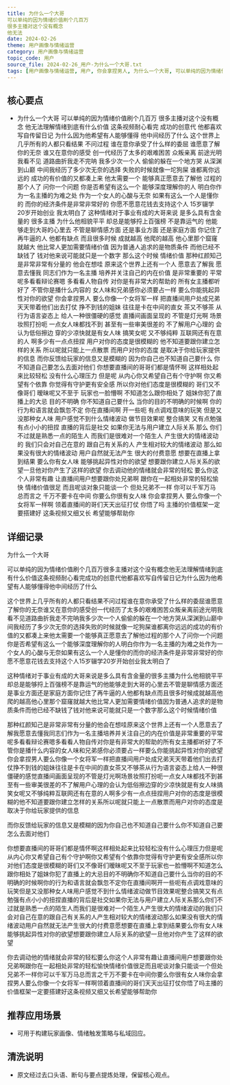 ```yaml
---
title: 为什么一个大哥
可以单纯的因为情绪价值刷个几百万
很多主播对这个没有概念
他无法
date: 2024-02-26
theme: 用户画像与情绪运营
category: 用户画像与情绪运营
topic_code: 用户
source_file: 2024-02-26_用户-为什么一个大哥.txt
tags: [用户画像与情绪运营, 用户, 你会拿捏男人, 为什么一个大哥, 可以单纯的因为情绪价值刷个几百万, 很多主播对这个没有概念, 他无法理解情绪到底有什么价值]
---
```


## 核心要点
- 为什么一个大哥
可以单纯的因为情绪价值刷个几百万
很多主播对这个没有概念
他无法理解情绪到底有什么价值
这条视频耐心看完
成功的创意代
他都喜欢写自传留日记
为什么因为他希望有人能够懂得
他中间经历了什么
这个世界上几乎所有的人都只看结果
不问过程
谁在意你承受了什么样的委屈
谁愿意了解你的无奈
谁又在意你的感受
创一代经历了太多的艰难困苦
众叛亲离
前途光明我看不见
道路曲折我走不完呐
我多少次一个人
偷偷的躲在一个地方哭
从深渊到山巅
中间我经历了多少次无奈的选择
失败的时候就像一坨狗屎
谁都离你远远的
成功的有价值的又都凑上来
他太需要一个
能够真正愿意去了解他
过程的那个人了
问你一个问题
你是否希望有这么一个
能够深度理解你的人
明白你作为一名主播的为难之处
作为一个女人的心酸与无奈
如果有这么一个人是懂你的
而你的经济条件是非常非常好的
你愿不愿意花钱去支持这个人
15岁辍学
20岁开始创业
我太明白了
这种情绪对于事业有成的大哥来说
是多么具有含金量的
很多主播
为什么他相貌平平
却总是能够捋上百强榜
不是靠运气的
他能够走到大哥的心里去
不管是聊情感方面
还是事业方面
还是家庭方面
你记住了
再牛逼的人
他都有缺点
而且很多时候
成就越高
他爬的越高
他心里那个窟窿就越大
他比常人更加需要情绪价值
因为普通人追求的是物质条件
而他已经不缺钱了
钱对他来说可能就只是一个数字
那么这个时候
情绪价值
那种红颜知己是非常非常有分量的
他会在想哇
原来这个世界上还有一个人
愿意去了解我
愿意去懂我
同志们作为一名主播
培养并关注自己的内在价值
是非常重要的
平常呢多看看辩论赛嗯
多看看人物自传
对你是有非常大的帮助的
所有女主播都听好了
不管你是播什么内容的
女人味和兄弟感你必须要占一样
要么你能挑起异性对你的欲望
你会拿捏男人
要么你像一个女将军一样
把直播间用户处成兄弟
天天带着他们出去打仗
挣不到钱的姐妹
往往是卡在中间的直女
茶又不够茶
从行为语言姿态上
给人一种很僵硬的感觉
直播间画面呈现的
不管是灯光啊
场景妆照打扮呃
一点女人味都找不到
甚至有一些审美很差的
不了解用户心理的
会认为低俗擦边
穿的少凉快就是有女人味
搞笑女呢
又不够纯粹
互联网还有在意的人
啊多少有一点点扭捏
用户对你的态度是很模糊的
他不知道要跟你建立怎样的关系
所以呢就只能上一点散票
而用户对你的态度
是取决于你给玩家提供的信息
而你反馈给玩家的信息又是模糊的
因为你自己也不知道自己要什么
你不知道自己要怎么去面对他们
你想要直播间的哥哥们都是情怀啊
这样相处起来比较轻松
没有什么心理压力
但是呢
从内心你又希望自己有个守护啊
你又希望有个依靠
你觉得有守护更有安全感
所以你对他们态度是很模糊的
哥们又不像哥们
暧昧呢又不至于
玩家也一脸懵啊
不知道怎么跟你相处了
姐妹你犯了直播上的大忌
目的不明确
你不知道自己要什么
当你的目的不明确的时候啊
你的行为和语言就会飘忽不定
你在直播间啊
开一些呃
有点调戏意味的玩笑
但是又没那种女人味
用户感觉不到什么情绪波动
做节目效果呢
整合搞笑
又有点勉强
有点小小的扭捏
直播的背后是社交
如果你无法与用户建立人际关系
那么
你们不过就是熟悉一点的陌生人
而我们是很难对一个陌生人
产生很大的情绪波动的
我们只会对自己在意的
跟自己有关系的人
产生相对较大的情绪波动
那么如果没有很大的情绪波动
用户自然就无法产生
很大的付费意愿
想要在直播上拿到结果
要么你有女人味
能够挑起异性对你的欲望
想要跟你建立人际关系的欲
望一旦他对你产生了这样的欲望
你去调动他的情绪就会非常的轻松
要么你这个人非常有趣
让直播间用户想要跟你处兄弟啊
跟你在一起相处非常的轻松愉快
情绪价值很足
而且呢谈对象只能谈一个
但处兄弟不一样
你可以千军万马
总而言之
千万不要卡在中间
你要么你很有女人味
你会拿捏男人
要么你像一个女将军一样啊
领着直播间的哥们天天出征打仗
你悟了吗
主播的价值框架一定要搭建好
这条视频又细又长
希望能够帮助你

## 详细记录

为什么一个大哥

可以单纯的因为情绪价值刷个几百万很多主播对这个没有概念他无法理解情绪到底有什么价值这条视频耐心看完成功的创意代他都喜欢写自传留日记为什么因为他希望有人能够懂得他中间经历了什么

这个世界上几乎所有的人都只看结果不问过程谁在意你承受了什么样的委屈谁愿意了解你的无奈谁又在意你的感受创一代经历了太多的艰难困苦众叛亲离前途光明我看不见道路曲折我走不完呐我多少次一个人偷偷的躲在一个地方哭从深渊到山巅中间我经历了多少次无奈的选择失败的时候就像一坨狗屎谁都离你远远的成功的有价值的又都凑上来他太需要一个能够真正愿意去了解他过程的那个人了问你一个问题你是否希望有这么一个能够深度理解你的人明白你作为一名主播的为难之处作为一个女人的心酸与无奈如果有这么一个人是懂你的而你的经济条件是非常非常好的你愿不愿意花钱去支持这个人15岁辍学20岁开始创业我太明白了

这种情绪对于事业有成的大哥来说是多么具有含金量的很多主播为什么他相貌平平却总是能够捋上百强榜不是靠运气的他能够走到大哥的心里去不管是聊情感方面还是事业方面还是家庭方面你记住了再牛逼的人他都有缺点而且很多时候成就越高他爬的越高他心里那个窟窿就越大他比常人更加需要情绪价值因为普通人追求的是物质条件而他已经不缺钱了钱对他来说可能就只是一个数字那么这个时候情绪价值

那种红颜知己是非常非常有分量的他会在想哇原来这个世界上还有一个人愿意去了解我愿意去懂我同志们作为一名主播培养并关注自己的内在价值是非常重要的平常呢多看看辩论赛嗯多看看人物自传对你是有非常大的帮助的所有女主播都听好了不管你是播什么内容的女人味和兄弟感你必须要占一样要么你能挑起异性对你的欲望你会拿捏男人要么你像一个女将军一样把直播间用户处成兄弟天天带着他们出去打仗挣不到钱的姐妹往往是卡在中间的直女茶又不够茶从行为语言姿态上给人一种很僵硬的感觉直播间画面呈现的不管是灯光啊场景妆照打扮呃一点女人味都找不到甚至有一些审美很差的不了解用户心理的会认为低俗擦边穿的少凉快就是有女人味搞笑女呢又不够纯粹互联网还有在意的人啊多少有一点点扭捏用户对你的态度是很模糊的他不知道要跟你建立怎样的关系所以呢就只能上一点散票而用户对你的态度是取决于你给玩家提供的信息

而你反馈给玩家的信息又是模糊的因为你自己也不知道自己要什么你不知道自己要怎么去面对他们

你想要直播间的哥哥们都是情怀啊这样相处起来比较轻松没有什么心理压力但是呢从内心你又希望自己有个守护啊你又希望有个依靠你觉得有守护更有安全感所以你对他们态度是很模糊的哥们又不像哥们暧昧呢又不至于玩家也一脸懵啊不知道怎么跟你相处了姐妹你犯了直播上的大忌目的不明确你不知道自己要什么当你的目的不明确的时候啊你的行为和语言就会飘忽不定你在直播间啊开一些呃有点调戏意味的玩笑但是又没那种女人味用户感觉不到什么情绪波动做节目效果呢整合搞笑又有点勉强有点小小的扭捏直播的背后是社交如果你无法与用户建立人际关系那么你们不过就是熟悉一点的陌生人而我们是很难对一个陌生人产生很大的情绪波动的我们只会对自己在意的跟自己有关系的人产生相对较大的情绪波动那么如果没有很大的情绪波动用户自然就无法产生很大的付费意愿想要在直播上拿到结果要么你有女人味能够挑起异性对你的欲望想要跟你建立人际关系的欲望一旦他对你产生了这样的欲望

你去调动他的情绪就会非常的轻松要么你这个人非常有趣让直播间用户想要跟你处兄弟啊跟你在一起相处非常的轻松愉快情绪价值很足而且呢谈对象只能谈一个但处兄弟不一样你可以千军万马总而言之千万不要卡在中间你要么你很有女人味你会拿捏男人要么你像一个女将军一样啊领着直播间的哥们天天出征打仗你悟了吗主播的价值框架一定要搭建好这条视频又细又长希望能够帮助你

## 推荐应用场景
- 可用于构建玩家画像、情绪触发策略与私域回应。

## 清洗说明
- 原文经过去口头语、断句与要点提炼处理，保留核心观点。